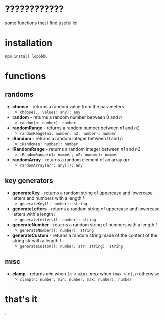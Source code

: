 # ????????????

some functions that i find useful lol

# installation

`npm install loppbbu`

# functions

## randoms

* **choose** - returns a random value from the parameters
    * `choose(...values: any): any`
* **random** - returns a random number between 0 and *n*
    * `random(n: number): number`
* **randomRange** - returns a random number between *n1* and *n2*
    * `randomRange(n1: number, n2: number): number`
* **iRandom** - returns a random integer between 0 and *n*
    * `iRandom(n: number): number`
* **iRandomRange** - returns a random integer between *n1* and *n2*
    * `iRandomRange(n1: number, n2: number): number`
* **randomArray** - returns a random element of an array *arr*
    * `randomArray(arr: any[]): any`

## key generators

* **generateKey** - returns a random string of uppercase and lowercase letters and numbers with a length *l*
    * `generateKey(l: number): string`
* **generateLetters** - returns a random string of uppercase and lowercase letters with a length  *l*
    * `generateLetters(l: number): string`
* **generateNumber** - returns a random string of numbers with a length *l*
    * `generateNumber(l: number): string`
* **generateCustom** - returns a random string made of the content of the string *str* with a length *l*
    * `generateCustom(l: number, str: string): string`

## misc

* **clamp** - returns *min* when `(n < min)`, *max* when `(max > n)`, *n* otherwise
    * `clamp(n: number, min: number, max: number): number`

# that's it

.